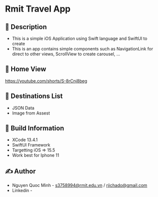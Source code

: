 # Rmit Travel App

## 📖 Description
- This is a simple iOS Application using Swift language and SwiftUI to create 
- This is an  app contains simple components such as NavigationLink for direct to other views, ScrollView to create carousel, ...




## 🏡 Home View


https://youtube.com/shorts/S-8rCnj8beg


## 🍿 Destinations List
- JSON Data
- Image from Assest



## 🔧 Build Information
- XCode 13.4.1
- SwiftUI Framework
- Targetting iOS => 15.5
- Work best for Iphone 11

## ✍️ Author
- Nguyen Quoc Minh - s3758994@rmit.edu.vn / rjichado@gmail.com
- Linkedin - 



